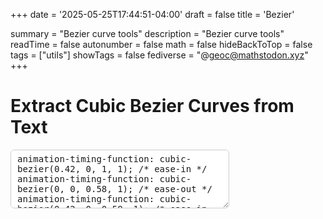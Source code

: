 +++
date = '2025-05-25T17:44:51-04:00'
draft = false
title = 'Bezier'

summary = "Bezier curve tools"
description = "Bezier curve tools"
readTime = false
autonumber = false
math = false
hideBackToTop = false
tags = ["utils"]
showTags = false
fediverse = "@geoc@mathstodon.xyz"
+++

# Extract Cubic Bezier Curves from Text
<style>
    .bezier-box {
      display: inline-block;
      padding: 8px 14px;
      margin: 5px;
      cursor: pointer;
      border-radius: 6px;
      background: var(--bg);
      color: var(--orange);
      font-family: monospace;
      font-size: 1em;
      box-shadow: 0 0 4px rgba(0,0,0,0.2);
      border: 1px solid var(--bg1);
      transition: background 0.3s border-color 0.3s;
      vertical-align: top;
    }
    .bezier-box:hover {
      background: var(--bg1);
    }
    .bezier-graph {
      display: block;
      margin: 0 auto 8px auto;
      border-radius: 4px;
    }
</style>

<textarea id="inputText" rows="5" cols=35% style="border-radius: 6px; border: 1px solid #ccc; padding: 6px 10px; font-size: 1em; color: var(--fg); width: 350px;">
animation-timing-function: cubic-bezier(0.42, 0, 1, 1); /* ease-in */
animation-timing-function: cubic-bezier(0, 0, 0.58, 1); /* ease-out */
animation-timing-function: cubic-bezier(0.42, 0, 0.58, 1); /* ease-in-out */
animation-timing-function: cubic-bezier(.5, 0, 1, 1); /* quadratic */
</textarea>
<br>
<div id="bezierContainer"></div>
<p>
    <span id="bezierCount"></span>
</p>

<script>
orange = getComputedStyle(document.documentElement).getPropertyValue('--orange') || "#f39660";
green = getComputedStyle(document.documentElement).getPropertyValue('--green') || "#a7df78";
function cubicBezier(t, p0, p1, p2, p3) {
    const mt = 1 - t;
    return mt*mt*mt*p0 + 3*mt*mt*t*p1 + 3*mt*t*t*p2 + t*t*t*p3;
}

function drawBezierGraph(ctx, x1, y1, x2, y2, width, height) {
    ctx.clearRect(0, 0, width, height);

    ctx.strokeStyle = orange;
    ctx.lineWidth = 2;
    ctx.beginPath();
    for (let i = 0; i <= 100; i++) {
        const t = i / 100;
        const x = cubicBezier(t, 0, x1, x2, 1);
        const y = cubicBezier(t, 0, y1, y2, 1);
        const px = (x * (width-2)) + 1;
        const py = ((1-y) * (height-2)) + 1;
        if (i === 0) ctx.moveTo(px, py);
        else ctx.lineTo(px, py);
    }
    ctx.stroke();

    ctx.fillStyle = green;
    ctx.beginPath();
    ctx.arc(x1*(width-2)+1, (1-y1)*(height-2)+1, 3, 0, 2*Math.PI);
    ctx.arc(x2*(width-2)+1, (1-y2)*(height-2)+1, 3, 0, 2*Math.PI);
    ctx.fill();
}

function extractBeziers() {
    const text = document.getElementById("inputText").value;
    const container = document.getElementById("bezierContainer");
    container.innerHTML = "";

    const bezierRegex = /cubic-bezier\(\s*([-+]?\d*\.?\d+)\s*,\s*([-+]?\d*\.?\d+)\s*,\s*([-+]?\d*\.?\d+)\s*,\s*([-+]?\d*\.?\d+)\s*\)/gi;

    const matches = [...text.matchAll(bezierRegex)] || [];
    const uniqueBeziers = [];
    const seen = new Set();

    matches.forEach(match => {
        const bezierStr = match[0];
        if (!seen.has(bezierStr)) {
            uniqueBeziers.push(match);
            seen.add(bezierStr);
        }
    });

    uniqueBeziers.forEach(match => {
        const [bezier, x1, y1, x2, y2] = match;
        const box = document.createElement("div");
        box.className = "bezier-box";
        box.title = "Click to copy";

        const canvas = document.createElement("canvas");
        canvas.width = 200;
        canvas.height = 200;
        canvas.className = "bezier-graph";
        box.appendChild(canvas);

        const label = document.createElement("div");
        label.textContent = bezier;
        box.appendChild(label);

        box.onclick = () => {
            navigator.clipboard.writeText(bezier);
        };
        container.appendChild(box);

        const ctx = canvas.getContext("2d");
        drawBezierGraph(
            ctx,
            parseFloat(x1), parseFloat(y1),
            parseFloat(x2), parseFloat(y2),
            canvas.width, canvas.height
        );
    });

    document.getElementById("bezierCount").innerText = '# of cubic-bezier curves: ' + uniqueBeziers.length;
}

extractBeziers();
document.getElementById("inputText").addEventListener("input", extractBeziers);
</script>
